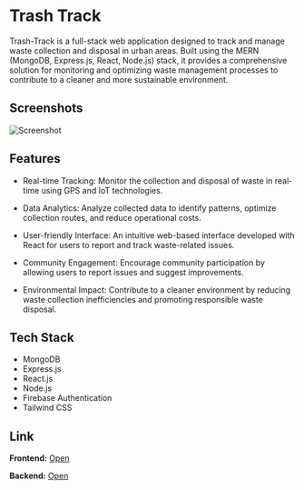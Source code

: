 
# Trash Track

Trash-Track is a full-stack web application designed to track and manage waste collection and disposal in urban areas. Built using the MERN (MongoDB, Express.js, React, Node.js) stack, it provides a comprehensive solution for monitoring and optimizing waste management processes to contribute to a cleaner and more sustainable environment.


## Screenshots

![Screenshot](https://github.com/the-mr17/Trash-Track/assets/84731134/69b804e5-f29a-4ca7-963f-09aac4ebd501)


## Features

- Real-time Tracking: Monitor the collection and disposal of waste in real-time using GPS and IoT technologies.

- Data Analytics: Analyze collected data to identify patterns, optimize collection routes, and reduce operational costs.

- User-friendly Interface: An intuitive web-based interface developed with React for users to report and track waste-related issues.

- Community Engagement: Encourage community participation by allowing users to report issues and suggest improvements.

- Environmental Impact: Contribute to a cleaner environment by reducing waste collection inefficiencies and promoting responsible waste disposal.

## Tech Stack

- MongoDB
- Express.js
- React.js
- Node.js
- Firebase Authentication
- Tailwind CSS


## Link

**Frontend:** [Open](https://trash-track-chi.vercel.app/)

**Backend:** [Open](https://trashtrack-server.onrender.com/)
